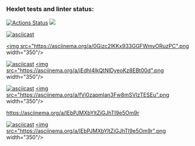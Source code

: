 ### Hexlet tests and linter status:
[![Actions Status](https://github.com/MlkProduction/frontend-project-lvl1/workflows/hexlet-check/badge.svg)](https://github.com/MlkProduction/frontend-project-lvl1/actions)
<a href="https://codeclimate.com/github/codeclimate/codeclimate/maintainability"><img src="https://api.codeclimate.com/v1/badges/a99a88d28ad37a79dbf6/maintainability" /></a>

[![asciicast](https://asciinema.org/a/0Gizc2IKKx933GGFWmvORuzPC.png)](https://asciinema.org/a/0Gizc2IKKx933GGFWmvORuzPC)

<a href="https://asciinema.org/a/0Gizc2IKKx933GGFWmvORuzPC"><img src="https://asciinema.org/a/0Gizc2IKKx933GGFWmvORuzPC".png width="350"/></a>

[![asciicast](https://asciinema.org/a/iEdhl4IkQtNIDyeoKz8EBt00d.png)](https://asciinema.org/a/iEdhl4IkQtNIDyeoKz8EBt00d)
<a href="https://asciinema.org/a/iEdhl4IkQtNIDyeoKz8EBt00d"><img src="https://asciinema.org/a/iEdhl4IkQtNIDyeoKz8EBt00d".png width="350"/></a>


[![asciicast](https://asciinema.org/a/fVi0zapmlan3Fw8mSVIzTESEu.png)](https://asciinema.org/a/fVi0zapmlan3Fw8mSVIzTESEu)
<a href="https://asciinema.org/a/fVi0zapmlan3Fw8mSVIzTESEu"><img src="https://asciinema.org/a/fVi0zapmlan3Fw8mSVIzTESEu".png width="350"/></a>

 https://asciinema.org/a/lEbPJMXbYltZiGJhTI9e5Om9r

[![asciicast](https://asciinema.org/a/lEbPJMXbYltZiGJhTI9e5Om9r.png)](https://asciinema.org/a/lEbPJMXbYltZiGJhTI9e5Om9r)
<a href="https://asciinema.org/a/lEbPJMXbYltZiGJhTI9e5Om9r"><img src="https://asciinema.org/a/lEbPJMXbYltZiGJhTI9e5Om9r".png width="350"/></a>